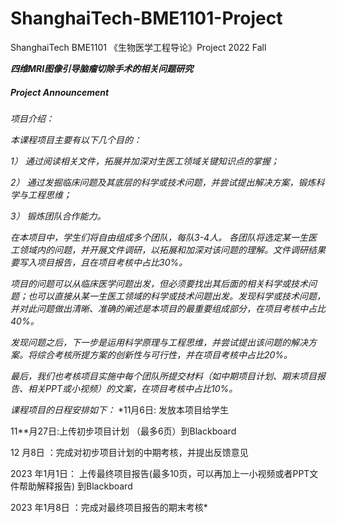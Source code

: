 # ShanghaiTech-BME1101-Project

ShanghaiTech BME1101 《生物医学工程导论》Project 2022 Fall

***四维MRI图像引导脑瘤切除手术的相关问题研究***

##### *Project Announcement*

*项目介绍：*

 *本课程项目主要有以下几个目的：*

*1）    通过阅读相关文件，拓展并加深对生医工领域关键知识点的掌握；*

*2）    通过发掘临床问题及其底层的科学或技术问题，并尝试提出解决方案，锻炼科学与工程思维；*

*3）    锻炼团队合作能力。*

 *在本项目中，学生们将自由组成多个团队，每队3-4人。 各团队将选定某一生医工领域内的问题，并开展文件调研，以拓展和加深对该问题的理解。文件调研结果要写入项目报告，且在项目考核中占比30%。*

 *项目的问题可以从临床医学问题出发，但必须要找出其后面的相关科学或技术问题；也可以直接从某一生医工领域的科学或技术问题出发。发现科学或技术问题，并对此问题做出清晰、准确的阐述是本项目的最重要组成部分，在项目考核中占比40%。*

 *发现问题之后，下一步是运用科学原理与工程思维，并尝试提出该问题的解决方案。将综合考核所提方案的创新性与可行性，并在项目考核中占比20%。*

 *最后，我们也考核项目实施中每个团队所提交材料（如中期项目计划、期末项目报告、相关PPT或小视频）的文案，在项目考核中占比10%。*

 *课程项目的日程安排如下：*
*11月6日: 发放本项目给学生

11**月27日:上传初步项目计划 （最多6页）到Blackboard

12 月8日 ：完成对初步项目计划的中期考核，并提出反馈意见

2023 年1月1日： 上传最终项目报告(最多10页，可以再加上一小视频或者PPT文件帮助解释报告) 到Blackboard

2023 年1月8日 ：完成对最终项目报告的期末考核*
